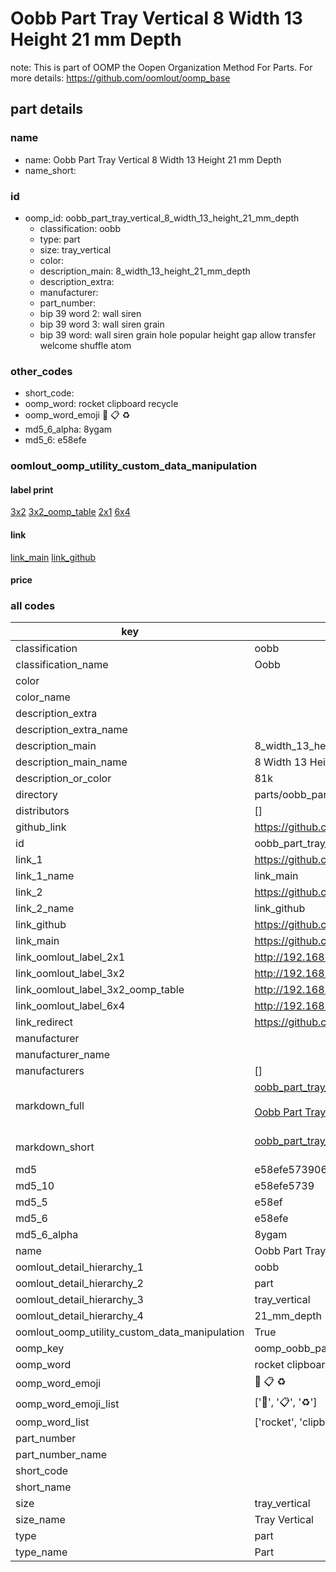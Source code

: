 # Oobb Part Tray Vertical 8 Width 13 Height 21 mm Depth  

note: This is part of OOMP the Oopen Organization Method For Parts. For more details: https://github.com/oomlout/oomp_base

##  part details
  







### name
* name: Oobb Part Tray Vertical 8 Width 13 Height 21 mm Depth
* name_short: 
### id
* oomp_id: oobb_part_tray_vertical_8_width_13_height_21_mm_depth
  * classification: oobb
  * type: part
  * size: tray_vertical
  * color: 
  * description_main: 8_width_13_height_21_mm_depth
  * description_extra: 
  * manufacturer: 
  * part_number: 
  * bip 39 word 2: wall siren
  * bip 39 word 3: wall siren grain
  * bip 39 word: wall siren grain hole popular height gap allow transfer welcome shuffle atom

### other_codes
* short_code: 
* oomp_word: rocket clipboard recycle
* oomp_word_emoji :rocket: :clipboard: :recycle:
* md5_6_alpha: 8ygam
* md5_6: e58efe






### oomlout_oomp_utility_custom_data_manipulation
#### label print
[3x2](http://192.168.1.245:1112/?label=oomp%208ygam)
[3x2_oomp_table](http://192.168.1.108:1112/?label=oomp%208ygam)
[2x1](http://192.168.1.242:1112/?label=oomp%208ygam)
[6x4](http://192.168.1.55:1112/?label=oomp%208ygam)    

#### link

[link_main](https://github.com/oomlout/oomlout_oomp_version_1_messy/tree/main/parts/oobb_part_tray_vertical_8_width_13_height_21_mm_depth) [link_github](https://github.com/oomlout/oomlout_oomp_version_1_messy/tree/main/parts/oobb_part_tray_vertical_8_width_13_height_21_mm_depth)                             

#### price







### all codes 
| key | value |  
| --- | --- |  
| classification | oobb |  
| classification_name | Oobb |  
| color |  |  
| color_name |  |  
| description_extra |  |  
| description_extra_name |  |  
| description_main | 8_width_13_height_21_mm_depth |  
| description_main_name | 8 Width 13 Height 21 mm Depth |  
| description_or_color | 81k |  
| directory | parts/oobb_part_tray_vertical_8_width_13_height_21_mm_depth |  
| distributors | [] |  
| github_link | https://github.com/oomlout/oomlout_oomp_part_src/tree/main/parts/oobb_part_tray_vertical_8_width_13_height_21_mm_depth |  
| id | oobb_part_tray_vertical_8_width_13_height_21_mm_depth |  
| link_1 | https://github.com/oomlout/oomlout_oomp_version_1_messy/tree/main/parts/oobb_part_tray_vertical_8_width_13_height_21_mm_depth |  
| link_1_name | link_main |  
| link_2 | https://github.com/oomlout/oomlout_oomp_version_1_messy/tree/main/parts/oobb_part_tray_vertical_8_width_13_height_21_mm_depth |  
| link_2_name | link_github |  
| link_github | https://github.com/oomlout/oomlout_oomp_version_1_messy/tree/main/parts/oobb_part_tray_vertical_8_width_13_height_21_mm_depth |  
| link_main | https://github.com/oomlout/oomlout_oomp_version_1_messy/tree/main/parts/oobb_part_tray_vertical_8_width_13_height_21_mm_depth |  
| link_oomlout_label_2x1 | http://192.168.1.242:1112/?label=oomp%208ygam |  
| link_oomlout_label_3x2 | http://192.168.1.245:1112/?label=oomp%208ygam |  
| link_oomlout_label_3x2_oomp_table | http://192.168.1.108:1112/?label=oomp%208ygam |  
| link_oomlout_label_6x4 | http://192.168.1.55:1112/?label=oomp%208ygam |  
| link_redirect | https://github.com/oomlout/oomlout_oomp_version_1_messy/tree/main/parts/oobb_part_tray_vertical_8_width_13_height_21_mm_depth |  
| manufacturer |  |  
| manufacturer_name |  |  
| manufacturers | [] |  
| markdown_full | [oobb_part_tray_vertical_8_width_13_height_21_mm_depth](none)<br>[](none)<br>[Oobb Part Tray Vertical 8 Width 13 Height 21 Mm Depth](none)<br><br> |  
| markdown_short | [oobb_part_tray_vertical_8_width_13_height_21_mm_depth](none)<br><br> |  
| md5 | e58efe573906abe9aad416cacb325fb5 |  
| md5_10 | e58efe5739 |  
| md5_5 | e58ef |  
| md5_6 | e58efe |  
| md5_6_alpha | 8ygam |  
| name | Oobb Part Tray Vertical 8 Width 13 Height 21 mm Depth |  
| oomlout_detail_hierarchy_1 | oobb |  
| oomlout_detail_hierarchy_2 | part |  
| oomlout_detail_hierarchy_3 | tray_vertical |  
| oomlout_detail_hierarchy_4 | 21_mm_depth |  
| oomlout_oomp_utility_custom_data_manipulation | True |  
| oomp_key | oomp_oobb_part_tray_vertical_8_width_13_height_21_mm_depth |  
| oomp_word | rocket clipboard recycle |  
| oomp_word_emoji | :rocket: :clipboard: :recycle: |  
| oomp_word_emoji_list | [':rocket:', ':clipboard:', ':recycle:'] |  
| oomp_word_list | ['rocket', 'clipboard', 'recycle'] |  
| part_number |  |  
| part_number_name |  |  
| short_code |  |  
| short_name |  |  
| size | tray_vertical |  
| size_name | Tray Vertical |  
| type | part |  
| type_name | Part |  
